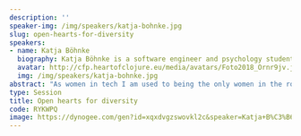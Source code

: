 ```yaml
---
description: ''
speaker-img: /img/speakers/katja-bohnke.jpg
slug: open-hearts-for-diversity
speakers:
- name: Katja Böhnke
  biography: Katja Böhnke is a software engineer and psychology student. She values connection and learning. She loves to work on diverse teams and to create spaces where people can be themselves and connect with each other.
  avatar: http://cfp.heartofclojure.eu/media/avatars/Foto2018_Ornr9jv.jpg
  img: /img/speakers/katja-bohnke.jpg
abstract: "As women in tech I am used to being the only women in the room. I am used to feeling different. At time this raises the question: Do I belong here?\r\n\r\nWorking on a team with people of different age, gender, sexual orientation, religion, physical and mental abilities, ethnic and social background helps me to realize that we are all different and we all belong. Unfortunately, many teams are less diverse and not all people get to make this experience. Therefore, it is important to create opportunities to learn about each other and to become aware of similarities and differences.\r\n\r\nIn this interactive session we share experiences and talk about challenges. The goal is to raise awareness for the topic, to hear each others stories and to support each other. The session is open for all! I invite you to open your hearts for diversity and connect with each other!"
type: Session
title: Open hearts for diversity
code: RYKWPQ
image: https://dynogee.com/gen?id=xqxdvgzswovkl2c&speaker=Katja+B%C3%B6hnke&title=Open+hearts+for+diversity&type=Session&img=https%3A//2024.heartofclojure.eu/img/speakers/katja-bohnke.jpg%3Fv%3D1725345459212
---
```

